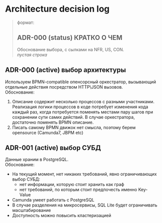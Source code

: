 # Architecture decision log

> формат: 
> ## ADR-000  (status) КРАТКО О ЧЕМ
> Обоснование выбора, с сылками на NFR, US, CON.\
> _пустая строка_

## ADR-000 (active) выбор архитектуры
Используем BPMN-compatible опенсорсный оркестратор, вызывающий отдельные действия посредством HTTP\JSON вызовов.   
Обоснование:
1. Описание содержит несколько процессов с разными участниками. Реализация логики процессов в коде потребует изменения кода каждый раз, когда потребуется поменять местами пару шагов при сохранении сути самих действий. В случае оркестратора, достаточно поменять BPMN описание.
2. Писать самому BPMN движок нет смысла, поэтому берем opensource (Camunda7, JBPM etc)

## ADR-001 (active) выбор СУБД
Данные храним в PostgreSQL.  
Обоснование:
* На текущий момент, нет никаких требований, явно ограничивающих выбор СУБД:
  * нет информации, которую стоит хранить как граф
  * нет требований, по которым стоит предпочесть именно Key-Value
* Camunda умеет работать с PostgreSQL
* В случае разделения на микросервисы, SQL Lite будет ограничивать масштабирование
* Доступность можно повысить кластеризацией
